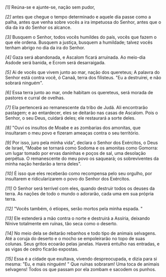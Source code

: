 *[1]* Reúna-se e ajunte-se, nação sem pudor,

*[2]* antes que chegue o tempo determinado e aquele dia passe como a palha, antes que venha sobre vocês a ira impetuosa do Senhor, antes que o dia da ira do Senhor os alcance.

*[3]* Busquem o Senhor, todos vocês humildes do país, vocês que fazem o que ele ordena. Busquem a justiça, busquem a humildade; talvez vocês tenham abrigo no dia da ira do Senhor.

*[4]* Gaza será abandonada, e Ascalom ficará arruinada. Ao meio-dia Asdode será banida, e Ecrom será desarraigada.

*[5]* Ai de vocês que vivem junto ao mar, nação dos quereteus; A palavra do Senhor está contra você, ó Canaã, terra dos filisteus. "Eu a destruirei, e não sobrará ninguém".

*[6]* Essa terra junto ao mar, onde habitam os quereteus, será morada de pastores e curral de ovelhas.

*[7]* Ela pertencerá ao remanescente da tribo de Judá. Ali encontrarão pastagem; e ao entardecer, eles se deitarão nas casas de Ascalom. Pois o Senhor, o seu Deus, cuidará deles; ele restaurará a sorte deles.

*[8]* "Ouvi os insultos de Moabe e as zombarias dos amonitas, que insultaram o meu povo e fizeram ameaças contra o seu território.

*[9]* Por isso, juro pela minha vida", declara o Senhor dos Exércitos, o Deus de Israel, "Moabe se tornará como Sodoma e os amonitas como Gomorra: um lugar tomado por ervas daninhas e poços de sal, uma desolação perpétua. O remanescente do meu povo os saqueará; os sobreviventes da minha nação herdarão a terra deles".

*[10]* É isso que eles receberão como recompensa pelo seu orgulho, por insultarem e ridicularizarem o povo do Senhor dos Exércitos.

*[11]* O Senhor será terrível com eles, quando destruir todos os deuses da terra. As nações de todo o mundo o adorarão, cada uma em sua própria terra.

*[12]* "Vocês também, ó etíopes, serão mortos pela minha espada. "

*[13]* Ele estenderá a mão contra o norte e destruirá a Assíria, deixando Nínive totalmente em ruínas, tão seca como o deserto.

*[14]* No meio dela se deitarão rebanhos e todo tipo de animais selvagens. Até a coruja do deserto e o mocho se empoleirarão no topo de suas colunas. Seus gritos ecoarão pelas janelas. Haverá entulho nas entradas, e as vigas de cedro ficarão expostas.

*[15]* Essa é a cidade que exultava, vivendo despreocupada, e dizia para si mesma: "Eu, e mais ninguém! " Que ruínas sobraram! Uma toca de animais selvagens! Todos os que passam por ela zombam e sacodem os punhos.

